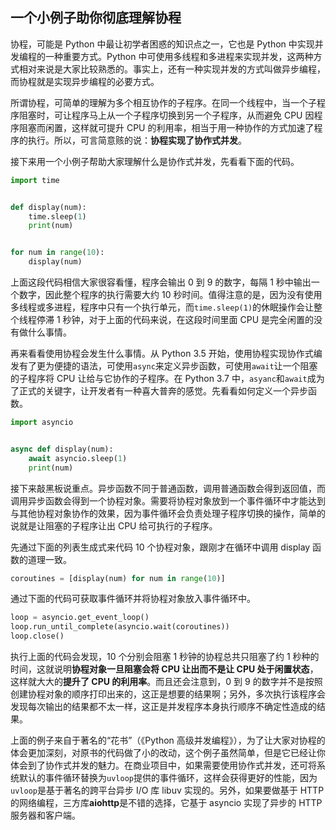 ## 一个小例子助你彻底理解协程

协程，可能是 Python 中最让初学者困惑的知识点之一，它也是 Python 中实现并发编程的一种重要方式。Python 中可使用多线程和多进程来实现并发，这两种方式相对来说是大家比较熟悉的。事实上，还有一种实现并发的方式叫做异步编程，而协程就是实现异步编程的必要方式。

所谓协程，可简单的理解为多个相互协作的子程序。在同一个线程中，当一个子程序阻塞时，可让程序马上从一个子程序切换到另一个子程序，从而避免 CPU 因程序阻塞而闲置，这样就可提升 CPU 的利用率，相当于用一种协作的方式加速了程序的执行。所以，可言简意赅的说：**协程实现了协作式并发**。

接下来用一个小例子帮助大家理解什么是协作式并发，先看看下面的代码。

```py
import time


def display(num):
    time.sleep(1)
    print(num)


for num in range(10):
    display(num)
```

上面这段代码相信大家很容看懂，程序会输出 0 到 9 的数字，每隔 1 秒中输出一个数字，因此整个程序的执行需要大约 10 秒时间。值得注意的是，因为没有使用多线程或多进程，程序中只有一个执行单元，而`time.sleep(1)`的休眠操作会让整个线程停滞 1 秒钟，对于上面的代码来说，在这段时间里面 CPU 是完全闲置的没有做什么事情。

再来看看使用协程会发生什么事情。从 Python 3.5 开始，使用协程实现协作式编发有了更为便捷的语法，可使用`async`来定义异步函数，可使用`await`让一个阻塞的子程序将 CPU 让给与它协作的子程序。在 Python 3.7 中，`asyanc`和`await`成为了正式的关键字，让开发者有一种喜大普奔的感觉。先看看如何定义一个异步函数。

```py
import asyncio


async def display(num):
    await asyncio.sleep(1)
    print(num)
```

接下来敲黑板说重点。异步函数不同于普通函数，调用普通函数会得到返回值，而调用异步函数会得到一个协程对象。需要将协程对象放到一个事件循环中才能达到与其他协程对象协作的效果，因为事件循环会负责处理子程序切换的操作，简单的说就是让阻塞的子程序让出 CPU 给可执行的子程序。

先通过下面的列表生成式来代码 10 个协程对象，跟刚才在循环中调用 display 函数的道理一致。

```py
coroutines = [display(num) for num in range(10)]
```

通过下面的代码可获取事件循环并将协程对象放入事件循环中。

```py
loop = asyncio.get_event_loop()
loop.run_until_complete(asyncio.wait(coroutines))
loop.close()
```

执行上面的代码会发现，10 个分别会阻塞 1 秒钟的协程总共只阻塞了约 1 秒种的时间，这就说明**协程对象一旦阻塞会将 CPU 让出而不是让 CPU 处于闲置状态**，这样就大大的**提升了 CPU 的利用率**。而且还会注意到，0 到 9 的数字并不是按照创建协程对象的顺序打印出来的，这正是想要的结果啊；另外，多次执行该程序会发现每次输出的结果都不太一样，这正是并发程序本身执行顺序不确定性造成的结果。

上面的例子来自于著名的“花书”（《Python 高级并发编程》），为了让大家对协程的体会更加深刻，对原书的代码做了小的改动，这个例子虽然简单，但是它已经让你体会到了协作式并发的魅力。在商业项目中，如果需要使用协作式并发，还可将系统默认的事件循环替换为`uvloop`提供的事件循环，这样会获得更好的性能，因为`uvloop`是基于著名的跨平台异步 I/O 库 libuv 实现的。另外，如果要做基于 HTTP 的网络编程，三方库**aiohttp**是不错的选择，它基于 asyncio 实现了异步的 HTTP 服务器和客户端。
